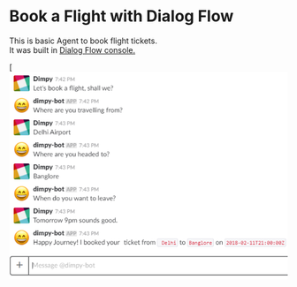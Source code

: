 # Book a Flight with Dialog Flow

This is basic Agent to book flight tickets.<br>
It was built in [Dialog Flow console.](https://dialogflow.com)

[![Screen Shot](Snapshots/ChatBot_Slack.PNG)
